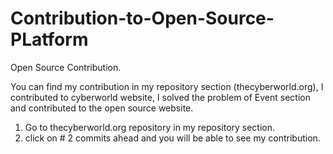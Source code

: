 # Contribution-to-Open-Source-PLatform
Open Source Contribution.

You can find my contribution in my repository section (thecyberworld.org), I contributed to cyberworld website, I solved the problem of Event section and contributed to the open source website. 
1. Go to thecyberworld.org repository in my repository section.
2. click on # 2 commits ahead and you will be able to see my contribution.


